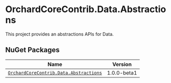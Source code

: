 # OrchardCoreContrib.Data.Abstractions

This project provides an abstractions APIs for Data.

## NuGet Packages

| Name | Version |
| --- | --- |
| [`OrchardCoreContrib.Data.Abstractions`](https://www.nuget.org/packages/OrchardCoreContrib.Data.Abstractions/1.0.0-beta1) | 1.0.0-beta1 |
